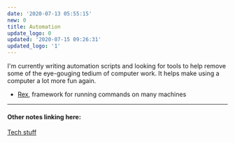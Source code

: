 ```yaml
---
date: '2020-07-13 05:55:15'
new: 0
title: Automation
update_logo: 0
updated: '2020-07-15 09:26:31'
updated_logo: '1'
---
```

I'm currently writing automation scripts and looking for tools to help remove
some of the eye-gouging tedium of computer work. It helps make using a computer
a lot more fun again.

* [Rex](/Rex), framework for running commands on many machines

---
#### Other notes linking here:

[Tech stuff](/Tech-stuff)
